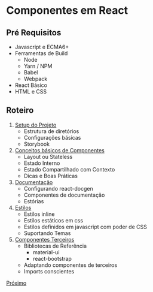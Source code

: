 # Componentes em React

## Pré Requisitos

* Javascript e ECMA6+
* Ferramentas de Build
    * Node
    * Yarn / NPM
    * Babel
    * Webpack
* React Básico
* HTML e CSS

## Roteiro

1. [Setup do Projeto](__docs__/ETAPA1.md)
    * Estrutura de diretórios
    * Configurações básicas
    * Storybook
1. [Conceitos básicos de Componentes](__docs__/ETAPA2.md)
    * Layout ou Stateless
    * Estado Interno
    * Estado Compartilhado com Contexto
    * Dicas e Boas Práticas
1. [Documentação](__docs__/ETAPA3.md)
    * Configurando react-docgen
    * Componentes de documentação
    * Estórias
1. [Estilos](__docs__/ETAPA4.md)
    * Estilos inline
    * Estilos estáticos em css
    * Estilos definidos em javascript com poder de CSS
    * Suportando Temas
1. [Componentes Terceiros](__docs__/ETAPA5.md)
    * Bibliotecas de Referência
        * material-ui
        * react-bootstrap
    * Adaptando componentes de terceiros
    * Imports conscientes
    

[Próximo](__docs__/ETAPA1.md)